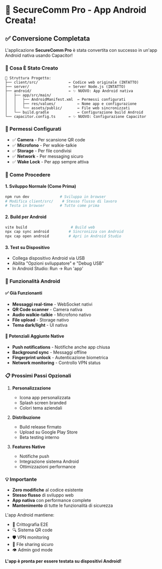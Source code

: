 # 📱 SecureComm Pro - App Android Creata!

## ✅ Conversione Completata

L'applicazione **SecureComm Pro** è stata convertita con successo in un'app Android nativa usando Capacitor!

### 🎯 Cosa È Stato Creato

```
📁 Struttura Progetto:
├── client/src/              ← Codice web originale (INTATTO)
├── server/                  ← Server Node.js (INTATTO)
├── android/                 ← ✨ NUOVO: App Android nativa
│   ├── app/src/main/
│   │   ├── AndroidManifest.xml  ← Permessi configurati
│   │   ├── res/values/          ← Nome app e configurazione
│   │   └── assets/public/       ← File web sincronizzati
│   └── build.gradle             ← Configurazione build Android
└── capacitor.config.ts      ← ✨ NUOVO: Configurazione Capacitor
```

### 🔧 Permessi Configurati

- ✅ **Camera** - Per scansione QR code
- ✅ **Microfono** - Per walkie-talkie
- ✅ **Storage** - Per file condivisi
- ✅ **Network** - Per messaging sicuro
- ✅ **Wake Lock** - Per app sempre attiva

### 🚀 Come Procedere

#### 1. **Sviluppo Normale (Come Prima)**
```bash
npm run dev              # Sviluppa in browser
# Modifica client/src/    # Stesso flusso di lavoro
# Testa in browser       # Tutto come prima
```

#### 2. **Build per Android**
```bash
vite build                    # Build web
npx cap sync android         # Sincronizza con Android
npx cap open android         # Apri in Android Studio
```

#### 3. **Test su Dispositivo**
- Collega dispositivo Android via USB
- Abilita "Opzioni sviluppatore" e "Debug USB"
- In Android Studio: Run -> Run 'app'

### 🎯 Funzionalità Android

#### ✅ Già Funzionanti
- **Messaggi real-time** - WebSocket nativi
- **QR Code scanner** - Camera nativa
- **Audio walkie-talkie** - Microfono nativo
- **File upload** - Storage nativo
- **Tema dark/light** - UI nativa

#### 🔮 Potenziali Aggiunte Native
- **Push notifications** - Notifiche anche app chiusa
- **Background sync** - Messaggi offline
- **Fingerprint unlock** - Autenticazione biometrica
- **Network monitoring** - Controllo VPN status

### 📋 Prossimi Passi Opzionali

1. **Personalizzazione**
   - Icona app personalizzata
   - Splash screen branded
   - Colori tema aziendali

2. **Distribuzione**
   - Build release firmato
   - Upload su Google Play Store
   - Beta testing interno

3. **Features Native**
   - Notifiche push
   - Integrazione sistema Android
   - Ottimizzazioni performance

### 💡 Importante

- **Zero modifiche** al codice esistente
- **Stesso flusso** di sviluppo web
- **App nativa** con performance complete
- **Mantenimento** di tutte le funzionalità di sicurezza

L'app Android mantiene:
- 🔐 Crittografia E2E
- 🔍 Sistema QR code  
- 🛡️ VPN monitoring
- 📁 File sharing sicuro
- 👁️ Admin god mode

**L'app è pronta per essere testata su dispositivi Android!**